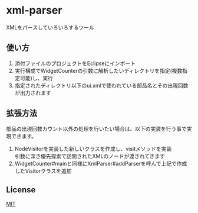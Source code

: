 # xml-parser
XMLをパースしていろいろするツール

## 使い方

1. 添付ファイルのプロジェクトをEclipseにインポート
2. 実行構成でWidgetCounterの引数に解析したいディレクトリを指定(複数指定可能)し、実行
3. 指定されたディレクトリ以下のui.xmlで使われている部品名とその出現回数が出力されます

## 拡張方法

部品の出現回数カウント以外の処理を行いたい場合は、以下の実装を行う事で実現できます。
1. NodeVisitorを実装した新しいクラスを作成し、visitメソッドを実装  
引数に深さ優先探索で訪問されたXMLのノードが渡されてきます
2. WidgetCounter#mainと同様にXmlParser#addParserを呼んで上記で作成したVisitorクラスを追加

## License
[MIT](https://github.com/tsyki/xml-parser/blob/master/LICENSE)
